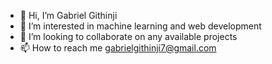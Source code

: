 - 👋 Hi, I’m Gabriel Githinji
- 👀 I’m interested in machine learning and web development
- 💞️ I’m looking to collaborate on any available projects
- 📫 How to reach me gabrielgithinji7@gmail.com

<!---
gabriel-g7/gabriel-g7 is a ✨ special ✨ repository because its `README.md` (this file) appears on your GitHub profile.
You can click the Preview link to take a look at your changes.
--->
